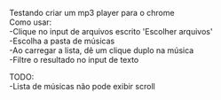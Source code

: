 Testando criar um mp3 player para o chrome
<br/>
Como usar:
<br/>
-Clique no input de arquivos escrito 'Escolher arquivos'
<br/>
-Escolha a pasta de músicas
<br/>
-Ao carregar a lista, dê um clique duplo na música
<br/>
-Filtre o resultado no input de texto
<br/>

TODO:
<br/>
-Lista de músicas não pode exibir scroll